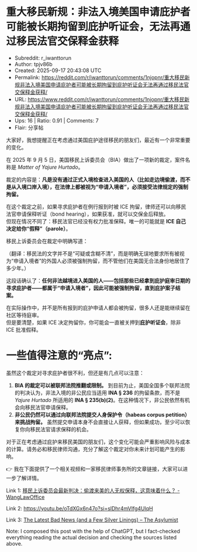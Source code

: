 # 重大移民新规：非法入境美国申请庇护者可能被长期拘留到庇护听证会，无法再通过移民法官交保释金获释

- Subreddit: r_iwanttorun
- Author: tpjv86b
- Created: 2025-09-17 20:43:08 UTC
- Permalink: https://reddit.com/r/iwanttorun/comments/1njopnr/重大移民新规非法入境美国申请庇护者可能被长期拘留到庇护听证会无法再通过移民法官交保释金获释/
- URL: https://www.reddit.com/r/iwanttorun/comments/1njopnr/重大移民新规非法入境美国申请庇护者可能被长期拘留到庇护听证会无法再通过移民法官交保释金获释/
- Ups: 16 | Ratio: 0.91 | Comments: 7
- Flair: 分享帖


大家好，我想提醒正在考虑通过美国庇护途径移民的朋友们，最近有一个非常重要的变化。

在 2025 年 9 月 5
日，美国移民上诉委员会（BIA）做出了一项新的裁定，案件名称是 *Matter of
Yajure Hurtado*。

裁定的内容是：**凡是没有通过正式入境检查进入美国的人（比如走边境偷渡，而不是从入境口岸入境），在法律上都被视为“申请入境者”，必须接受法律规定的强制拘留。**

在这个裁定之前，如果寻求庇护者在例行报到时被 ICE
拘留，律师还可以向移民法官申请保释听证（bond
hearing），如果获准，就可以交保金后释放。  
但现在情况不同了：移民法官已经没有权力批准保释。唯一的可能就是 **ICE
自己决定给你“假释”（parole）**。

移民上诉委员会在裁定中明确写道：

（翻译：移民法的文字并不是“可疑或含糊不清”，而是明确无误地要求所有被视为“申请入境者”的外国人必须被强制拘留，而不管他们在美国无合法身份地居住了多少年。）

这段话确认了：**任何非法越境进入美国的人——包括那些已经拿到庇护庭审日期的寻求庇护者——都属于“申请入境者”，因此可能被强制拘留，直到庇护案子结案。**

在实际操作中，并不是所有报到的庇护申请人都会被拘留，很多人还是能继续留在社区等待庭审。  
但是要清楚，如果 ICE
决定拘留你，你可能会一直被关押到**庇护听证会**，除非 ICE 批准假释。

# 一些值得注意的“亮点”:

虽然这个裁定对寻求庇护者很不利，但还是有几点可以注意：

1.  **BIA 的裁定可以被联邦法院推翻或限制。**
    到目前为止，美国全国多个联邦法院的判决认为，非法入境的非公民应当适用
    **INA § 236** 的拘留条款，而不是 *Yajure Hurtado* 所适用的 **INA §
    235(b)(2)**。在这种情况下，非公民依然有机会向移民法官申请保释。
2.  **非公民仍然可以通过向联邦法院提交人身保护令（habeas corpus
    petition）来挑战拘留。**
    虽然提交申请本身不会直接让人获释，但如果成功，至少可以恢复你向移民法官请求保释的机会。

对于正在考虑通过庇护来移民美国的朋友们，这个变化可能会严重影响风险与成本的计算。请务必和移民律师沟通，充分了解这个裁定对你未来计划可能产生的影响。

👉
我在下面提供了一个相关视频和一家移民律师事务所的文章链接，大家可以进一步了解详情。

Link 1: [移民上诉委员会最新判决：偷渡来美的人无权保释，这意味着什么？ -
WangLawOffice](https://www.wanglawoffice.com/%E7%A7%BB%E6%B0%91%E4%B8%8A%E8%AF%89%E5%A7%94%E5%91%98%E4%BC%9A%E6%9C%80%E6%96%B0%E5%88%A4%E5%86%B3%EF%BC%9A%E5%81%B7%E6%B8%A1%E6%9D%A5%E7%BE%8E%E7%9A%84%E4%BA%BA%E6%97%A0%E6%9D%83%E4%BF%9D%E9%87%8A/)

Link 2: <https://youtu.be/oTdXGx6n47o?si=slDhr4mVIfg4UlqH>

Link 3: [The Latest Bad News (and a Few Silver Linings) – The
Asylumist](https://www.asylumist.com/2025/09/17/the-latest-bad-news-and-a-few-silver-linings/)

Note: I composed this post with the help of ChatGPT, but I fact-checked
everything reading the actual decision and checking the sources listed
above.

